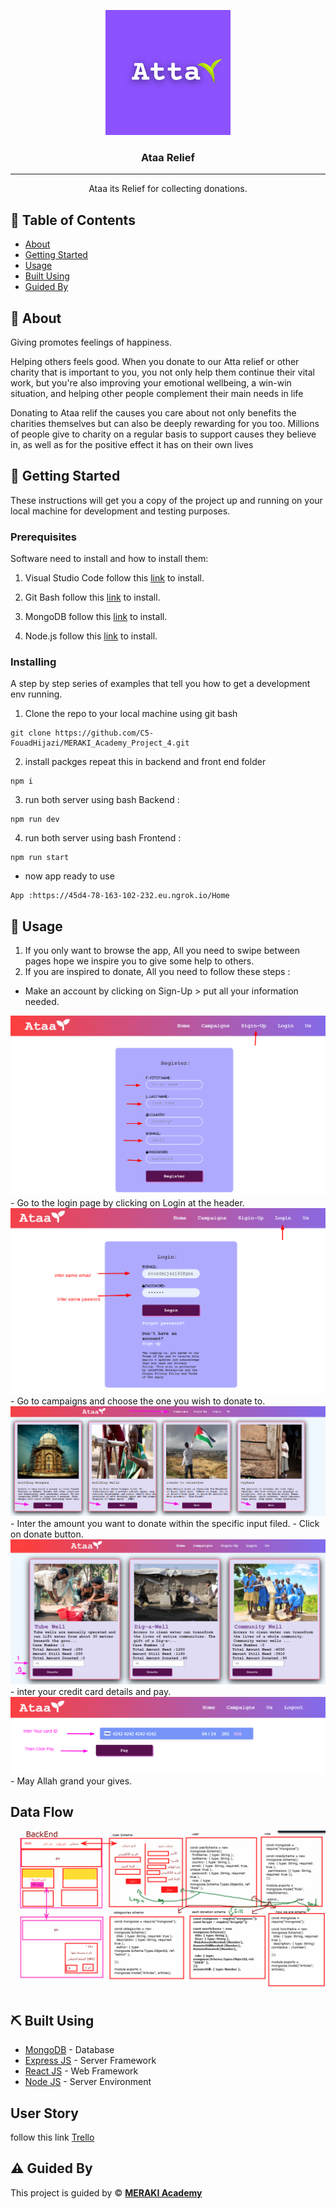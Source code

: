 

<p align="center">
  <a  rel="noopener">
 <img width=200px height=200px src="./Ataa_Logo.png" alt="Project logo"></a>
</p>

<h3 align="center">Ataa Relief</h3>

---

<p align="center"> Ataa its Relief for collecting donations.
    <br> 
</p>

## 📝 Table of Contents

- [About](#about)
- [Getting Started](#getting_started)
- [Usage](#usage)
- [Built Using](#built_using)
- [Guided By](#guided_by)

## 🧐 About <a name = "about"></a>

Giving promotes feelings of happiness.

Helping others feels good. When you donate to our Atta relief or other  charity that is important to you, you not only help them continue their vital work, but you're also improving your emotional wellbeing, a win-win situation, and helping other people  complement their main needs in life 

Donating to Ataa relif the causes you care about not only benefits the charities themselves but can also be deeply rewarding for you too. Millions of people give to charity on a regular basis to support causes they believe in, as well as for the positive effect it has on their own lives

## 🏁 Getting Started <a name = "getting_started"></a>

These instructions will get you a copy of the project up and running on your local machine for development and testing purposes.

### Prerequisites

 Software need to install and how to install them:


1. Visual Studio Code follow this  <a href="https://visualstudio.microsoft.com/vs/">link</a> to install.


2. Git Bash follow this <a href="https://git-scm.com/downloads">link</a> to install.

3. MongoDB follow this <a href="https://www.mongodb.com/try/download/community">link</a> to install.

4. Node.js follow this <a href="https://nodejs.org/en/download/">link</a> to install.



### Installing

A step by step series of examples that tell you how to get a development env running.

1. Clone the repo to your local machine using git bash

```
git clone https://github.com/C5-FouadHijazi/MERAKI_Academy_Project_4.git
```
2. install packges repeat this in backend and front end folder

```
npm i
```
3. run both server using bash Backend :

```
npm run dev
```
4. run both server using bash Frontend :

```
npm run start
```
- now app ready to use 

```
App :https://45d4-78-163-102-232.eu.ngrok.io/Home
```


## 🎈 Usage <a name="usage"></a>

1. If you only want to browse the app, All you need to swipe between pages hope we inspire you to give some help to others.
2. If you are inspired to donate, All you need to follow these steps :
- Make an account by clicking on Sign-Up > put all your information needed.
<img src="./register.png"/>
- Go to the login page by clicking on Login at the header.
<img src="./login.png"/>
- Go to campaigns and choose the one you wish to donate to.
<img src="./camp.png"/>
- Inter the amount you want to donate within the specific input filed.
- Click on donate button.
<img src="./donate.png"/>
- inter your credit card details and pay.
<img src="./Pay.png"/>
- May Allah grand your gives.

##  Data Flow <a name = "data_fkow"></a>

<img src="./Schemas.png" />



## ⛏️ Built Using <a name = "built_using"></a>

- [MongoDB](https://www.mongodb.com/) - Database
- [Express JS](https://expressjs.com/) - Server Framework
- [React JS](https://https://reactjs.org/) - Web Framework
- [Node JS](https://nodejs.org/en/) - Server Environment


##  User Story <a name = "user_story"></a>

follow this link <a href="https://trello.com/b/r1wlKLsO/ataareliefme" >Trello</a>

## ⚠️ Guided By <a name = "guided_by"></a>

This project is guided by ©️ **[MERAKI Academy](https://www.meraki-academy.org)**

